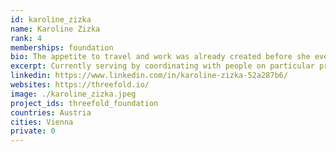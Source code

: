 ```yaml
---
id: karoline_zizka
name: Karoline Zizka
rank: 4
memberships: foundation
bio: The appetite to travel and work was already created before she even entered the twenty-year mark. Blessed by her parents showing her beautiful places, she did the (hard) work and joined an international catering company serving the Formula 1 races for three years around the globe. During that time she finished her diploma in urban tourism and event management in Vienna, Austria where she was born and raised. Shortly after she moved to Maastricht, NL until the Universe pulled her into the direction of a magical island and provided her with a hotel manager position in Bali, Indonesia. This impacted her life tremendously and her spiritual journey marked its starting point. Besides many challenges of being white, a woman, and in the early twenties in a developing country she managed to find a flow with 38 employees and grow out of her comfort zone. After that came some slow travel until she picked up the pace in the organization of conferences, which let her transition into the tech space. With a unique ‘chain reaction of people’ Karoline found herself lucky enough with an aligned organization like Threefold. Currently, she is serving by coordinating with people on particular projects, always having the most productive and playful outcomes for the Highest Good of all in mind and heart.
excerpt: Currently serving by coordinating with people on particular projects, always having the most productive and playful outcomes for the Highest Good of all in mind and heart.
linkedin: https://www.linkedin.com/in/karoline-zizka-52a287b6/
websites: https://threefold.io/
image: ./karoline_zizka.jpeg
project_ids: threefold_foundation
countries: Austria
cities: Vienna
private: 0
---
```

